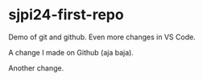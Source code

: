 # sjpi24-first-repo

Demo of git and github.
Even more changes in VS Code.


A change I made on Github (aja baja).


Another change.